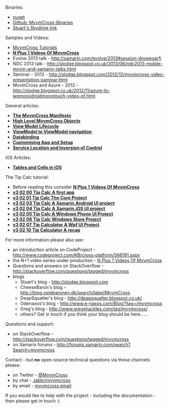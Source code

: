 Binaries:

* [nuget](https://www.nuget.org/packages?q=mvvmcross)
* [Github: MvvmCross-Binaries](https://github.com/slodge/MvvmCross-Binaries/)
* [Stuart's Skydrive link](http://sdrv.ms/URCbYN)

Samples and Videos:

*  [MvvmCross Tutorials](https://github.com/slodge/MvvmCross/wiki/MvvmCross-Tutorials)
*   **[N Plus 1 Videos Of MvvmCross](/slodge/MvvmCross/wiki/N-1-Videos-Of-MvvmCross)**
*   Evolve 2013 talk - http://xamarin.com/evolve/2013#session-dnoeeoarfj
*   NDC 2013 talk - http://slodge.blogspot.co.uk/2013/06/ndc2013-mobile-mvvm-and-xamarin-talks.html
*   Xaminar - 2012 - http://slodge.blogspot.com/2012/12/mvvmcross-video-presentation-xaminar.html
*   MvvmCross and Azure - 2012 - http://slodge.blogspot.co.uk/2012/11/azure-to-wpmonodroidmonotouch-video-of.html

General articles:

*   **[The MvvmCross Manifesto](/slodge/MvvmCross/wiki/The-MvvmCross-Manifesto)**
*   **[High Level MvvmCross Objects](/slodge/MvvmCross/wiki/High-Level-MvvmCross-Objects)**
*   **[View Model Lifecycle](/slodge/MvvmCross/wiki/View-Model-Lifecycle)**
*   **[ViewModel  to ViewModel navigation](/slodge/MvvmCross/wiki/ViewModel--to-ViewModel-navigation)**
*   **[Databinding](/slodge/MvvmCross/wiki/Databinding)**
*   **[Customising App and Setup ](https://github.com/slodge/MvvmCross/wiki/Customising-using-App-and-Setup)**
*   **[Service Location and Inversion of Control](/slodge/MvvmCross/wiki/Service-Location-and-Inversion-of-Control)**

iOS Articles:

*   **[Tables and Cells in iOS](/slodge/MvvmCross/wiki/Tables-and-Cells-in-iOS)**

The Tip Calc tutorial:

  *   Before reading this consider **[N Plus 1 Videos Of MvvmCross](/slodge/MvvmCross/wiki/N-1-Videos-Of-MvvmCross)**
  *   **[v3 02 00 Tip Calc A first app](/slodge/MvvmCross/wiki/v3-02-00-Tip-Calc-A-first-app)**
  *   **[v3 02 01 Tip Calc   The Core Project](/slodge/MvvmCross/wiki/v3-02-01-Tip-Calc---The-Core-Project)**
  *   **[v3 02 03 Tip Calc A Xamarin.Android UI project](/slodge/MvvmCross/wiki/v3-02-03-Tip-Calc-A-Xamarin.Android-UI-project)**
  *   **[v3 02 04 Tip Calc A Xamarin.iOS UI project](/slodge/MvvmCross/wiki/v3-02-04-Tip-Calc-A-Xamarin.iOS-UI-project)**
  *   **[v3 02 05 Tip Calc A Windows Phone UI Project](/slodge/MvvmCross/wiki/v3-02-05-Tip-Calc-A-Windows-Phone-UI-Project)**
  *   **[v3 02 06 Tip Calc Windows Store Project](/slodge/MvvmCross/wiki/v3-02-06-Tip-Calc-Windows-Store-Project)**
  *   **[v3 02 07 Tip Calculator A Wpf UI Project](/slodge/MvvmCross/wiki/v3-02-07-Tip-Calculator-A-Wpf-UI-Project)**
  *   **[v3 02 10 Tip Calculator   A recap](/slodge/MvvmCross/wiki/v3-02-10-Tip-Calculator---A-recap)**

For more information please also see:

- an introduction article on CodeProject - http://www.codeproject.com/KB/cross-platform/566191.aspx
- the N+1 video series under production - [N Plus 1 Videos Of MvvmCross](/slodge/MvvmCross/wiki/N-1-Videos-Of-MvvmCross)
- Questions and answers on StackOverflow - http://stackoverflow.com/questions/tagged/mvvmcross
- blogs
  - Stuart's blog - http://slodge.blogspot.com
  - CheeseBaron's blog - http://blog.ostebaronen.dk/search/label/MvvmCross
  - DeapSquatter's blog - http://deapsquatter.blogspot.co.uk/
  - Odenaxos's blog - http://www.e-naxos.com/Blog/?tag=/mvvmcross
  - Greg's blog - http://www.gregshackles.com/tag/mvvmcross/
  - others? Get in touch if you think your blog should be here......

Questions and support:

  * on StackOverflow - http://stackoverflow.com/questions/tagged/mvvmcross
  * on Xamarin forums - http://forums.xamarin.com/search?Search=mvvmcross

Contact - but **no** open-source technical questions via these channels please:

  * on Twitter - [@MvvmCross](https://twitter.com/MvvmCross)
  * by chat - [Jabbr/mvvmcross](https://jabbr.net/#/rooms/mvvmcross)
  * by email - [mvvmcross email](http://slodge.blogspot.co.uk/2013/06/my-standard-reply-to-mvvmcross-support.html)


If you would like to help with the project - including the documentation - then please get in touch :)